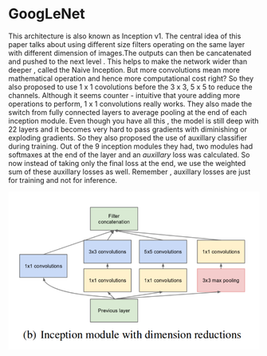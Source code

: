 # GoogLeNet

This architecture is also known as Inception v1. The central idea of this paper talks about using different size filters operating on the same layer with different dimension of images.The outputs can then be cancatenated and pushed to the next level . This helps to make the network wider than deeper , called the Naive Inception. But more convolutions mean more mathematical operation and hence more computational cost right? So they also proposed to use 1 x 1 covolutions before the 3 x 3, 5 x 5 to reduce the channels. Although it seems counter - intuitive that youre adding more operations to perform, 1 x 1 convolutions really works. They also made the switch from fully connected layers to average pooling at the end of each inception module. Even though you have all this , the model is still deep with 22 layers and it becomes very hard to pass gradients with diminishing or exploding gradients. So they also proposed the use of auxillary classifier during training. Out of the 9 inception modules they had, two modules had softmaxes at the end of the layer and an *auxillary* loss was calculated. So now instead of taking only the final loss at the end, we use the weighted sum of these auxillary losses as well. Remember , auxillary losses are just for training and not for inference.

![module](inception_module.png)

